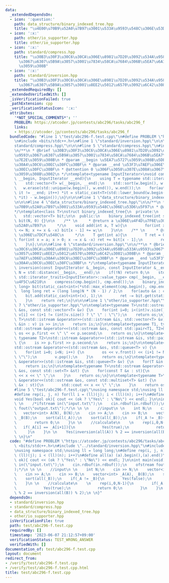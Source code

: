 ```yaml
---
data:
  _extendedDependsOn:
  - icon: ':question:'
    path: data_structure/binary_indexed_tree.hpp
    title: "\u4E00\u70B9\u52A0\u7B97\u3001\u533A\u9593\u548C\u306E\u53D6\u5F97"
  - icon: ':x:'
    path: other/io_supporter.hpp
    title: other/io_supporter.hpp
  - icon: ':x:'
    path: standard/compress.hpp
    title: "\u30B3\u30F3\u30C6\u30CA\u306E\u8981\u7D20\u3092\u534A\u958B\u533A\u9593\
      \u3067\u6307\u5B9A\u3057\u3001\u7834\u58CA\u7684\u306B\u5EA7\u6A19\u5727\u7E2E\
      \u3059\u308B"
  - icon: ':x:'
    path: standard/inversion.hpp
    title: "\u30B3\u30F3\u30C6\u30CA\u306E\u8981\u7D20\u3092\u534A\u958B\u533A\u9593\
      \u3067\u6307\u5B9A\u3057\u3001\u8EE2\u5012\u6570\u3092\u6C42\u3081\u308B"
  _extendedRequiredBy: []
  _extendedVerifiedWith: []
  _isVerificationFailed: true
  _pathExtension: cpp
  _verificationStatusIcon: ':x:'
  attributes:
    '*NOT_SPECIAL_COMMENTS*': ''
    PROBLEM: https://atcoder.jp/contests/abc296/tasks/abc296_f
    links:
    - https://atcoder.jp/contests/abc296/tasks/abc296_f
  bundledCode: "#line 1 \"test/abc296-f.test.cpp\"\n#define PROBLEM \"https://atcoder.jp/contests/abc296/tasks/abc296_f\"\
    \n#include <bits/stdc++.h>\n#line 1 \"standard/inversion.hpp\"\n\n\n#line 1 \"\
    standard/compress.hpp\"\n\n\n#line 5 \"standard/compress.hpp\"\n#include <type_traits>\n\
    \n/**\n * @brief \u30B3\u30F3\u30C6\u30CA\u306E\u8981\u7D20\u3092\u534A\u958B\u533A\
    \u9593\u3067\u6307\u5B9A\u3057\u3001\u7834\u58CA\u7684\u306B\u5EA7\u6A19\u5727\
    \u7E2E\u3059\u308B\n * @param __begin \u5EA7\u5727\u3059\u308B\u5DE6\u7AEF\u306E\
    \u30A4\u30C6\u30EC\u30FC\u30BF\n * @param __end \u53F3\u7AEF\u306E\u30A4\u30C6\
    \u30EC\u30FC\u30BF\n * @attention 0 \u306F\u3058\u307E\u308A\u3067\u5727\u7E2E\
    \u3059\u308B\u3002\n */\ntemplate<typename InputIterator>\nvoid compress(InputIterator\
    \ __begin, InputIterator __end){\n    using T = typename std::iterator_traits<InputIterator>::value_type;\n\
    \    std::vector<T> w(__begin, __end);\n    std::sort(w.begin(), w.end());\n \
    \   w.erase(std::unique(w.begin(), w.end()), w.end());\n    for(auto it = __begin;\
    \ it != __end; it++) *it = static_cast<T>(std::lower_bound(w.begin(), w.end(),\
    \ *it) - w.begin());\n}\n\n\n#line 1 \"data_structure/binary_indexed_tree.hpp\"\
    \n\n\n#line 4 \"data_structure/binary_indexed_tree.hpp\"\n\n/**\n * @brief \u4E00\
    \u70B9\u52A0\u7B97\u3001\u533A\u9593\u548C\u306E\u53D6\u5F97\n * @attention 0-indexed\n\
    */\ntemplate<class T>\nstruct binary_indexed_tree{\n  private:\n    int N;\n \
    \   std::vector<T> bit;\n\n  public:\n    binary_indexed_tree(int siz) : N(siz),\
    \ bit(N, 0) {}\n\n    /** \n     * @return a \u306E\u4F4D\u7F6E\u306B w \u3092\
    \u52A0\u7B97\n     */\n    void add(int a, T w){\n        for(int x = a + 1; x\
    \ <= N; x += x & -x) bit[x - 1] += w;\n    }\n\n    /** \n     * @return [0, a)\
    \ \u306E\u7DCF\u548C\n     */\n    T get(int a){\n        T ret = 0;\n       \
    \ for(int x = a; x > 0; x -= x & -x) ret += bit[x - 1];\n        return ret;\n\
    \    }\n};\n\n\n#line 6 \"standard/inversion.hpp\"\n\n/**\n * @brief \u30B3\u30F3\
    \u30C6\u30CA\u306E\u8981\u7D20\u3092\u534A\u958B\u533A\u9593\u3067\u6307\u5B9A\
    \u3057\u3001\u8EE2\u5012\u6570\u3092\u6C42\u3081\u308B\n * @param __begin \u5DE6\
    \u7AEF\u306E\u30A4\u30C6\u30EC\u30FC\u30BF\n * @param __end \u53F3\u7AEF\u306E\
    \u30A4\u30C6\u30EC\u30FC\u30BF\n */\ntemplate<typename InputIterator>\nlong long\
    \ inversion(const InputIterator &__begin, const InputIterator &__end){\n    int\
    \ N = std::distance(__begin, __end);\n    if(!N) return 0;\n    std::vector<typename\
    \ std::iterator_traits<InputIterator>::value_type> cmp(__begin, __end);  // vector\u3092\
    \u4F5C\u6210\n    compress(cmp.begin(), cmp.end());\n    binary_indexed_tree<long\
    \ long> bit(static_cast<int>(*std::max_element(cmp.begin(), cmp.end())));\n  \
    \  long long ret = (long long)N * (N - 1) / 2;\n    for(auto &x : cmp){\n    \
    \    bit.add(static_cast<int>(x), 1);\n        ret -= bit.get(static_cast<int>(x));\n\
    \    }\n    return ret;\n}\n\n\n#line 1 \"other/io_supporter.hpp\"\n\n\n#line\
    \ 7 \"other/io_supporter.hpp\"\n\ntemplate<typename T>\nstd::ostream &operator<<(std::ostream\
    \ &os, const std::vector<T> &v) {\n    for(int i=0; i<(int)v.size(); i++) os <<\
    \ v[i] << (i+1 != (int)v.size() ? \" \" : \"\");\n    return os;\n}\ntemplate<typename\
    \ T>\nstd::istream &operator>>(std::istream &is, std::vector<T> &v){\n    for(T\
    \ &in : v) is >> in;\n    return is;\n}\n\ntemplate<typename T1, typename T2>\n\
    std::ostream &operator<<(std::ostream &os, const std::pair<T1, T2>& p) {\n   \
    \ os << p.first << \" \" << p.second;\n    return os;\n}\ntemplate<typename T1,\
    \ typename T2>\nstd::istream &operator>>(std::istream &is, std::pair<T1, T2> &p)\
    \ {\n    is >> p.first >> p.second;\n    return is;\n}\n\ntemplate<typename T>\n\
    std::ostream &operator<<(std::ostream &os, std::queue<T> v) {\n    int N = v.size();\n\
    \    for(int i=0; i<N; i++) {\n        os << v.front() << (i+1 != N ? \" \" :\
    \ \"\");\n        v.pop();\n    }\n    return os;\n}\ntemplate<typename T>\nstd::istream\
    \ &operator>>(std::istream &is, std::queue<T> &v) {\n    for(T &in : is) v.push(is);\n\
    \    return is;\n}\n\ntemplate<typename T>\nstd::ostream &operator<<(std::ostream\
    \ &os, const std::set<T> &st) {\n    for(const T &x : st){\n        std::cout\
    \ << x << \" \";\n    }\n    return os;\n}\n\ntemplate<typename T>\nstd::ostream\
    \ &operator<<(std::ostream &os, const std::multiset<T> &st) {\n    for(const T\
    \ &x : st){\n        std::cout << x << \" \";\n    }\n    return os;\n}\n\n\n\n\
    #line 5 \"test/abc296-f.test.cpp\"\nusing namespace std;\nusing ll = long long;\n\
    #define rep(i, j, n) for(ll i = (ll)(j); i < (ll)(n); i++)\n#define all(a) (a).begin(),(a).end()\n\
    void Yes(bool ok){ cout << (ok ? \"Yes\" : \"No\") << endl; }\n\nint main(void){\n\
    \ \n    /*ifstream in(\"input.txt\");\n    cin.rdbuf(in.rdbuf());\n    ofstream\
    \ fout(\"output.txt\");*/\n \n \n    //input\n \n    int N;\n    cin >> N;\n \
    \   vector<int> A(N), B(N);\n    cin >> A;\n    cin >> B;\n    vector<int> _A(A),\
    \ _B(B);\n    sort(all(_A));\n    sort(all(_B));\n    if(_A != _B){\n        Yes(false);\n\
    \        return 0;\n    }\n \n    //calculate\n    \n    rep(i,0,N-1){\n     \
    \   if(_A[i] == _A[i+1]){\n            Yes(true);\n            return 0;\n   \
    \     }\n    }\n \n    Yes(inversion(all(A)) % 2 == inversion(all(B)) % 2);\n\
    \ \n}\n"
  code: "#define PROBLEM \"https://atcoder.jp/contests/abc296/tasks/abc296_f\"\n#include\
    \ <bits/stdc++.h>\n#include \"../standard/inversion.hpp\"\n#include \"../other/io_supporter.hpp\"\
    \nusing namespace std;\nusing ll = long long;\n#define rep(i, j, n) for(ll i =\
    \ (ll)(j); i < (ll)(n); i++)\n#define all(a) (a).begin(),(a).end()\nvoid Yes(bool\
    \ ok){ cout << (ok ? \"Yes\" : \"No\") << endl; }\n\nint main(void){\n \n    /*ifstream\
    \ in(\"input.txt\");\n    cin.rdbuf(in.rdbuf());\n    ofstream fout(\"output.txt\"\
    );*/\n \n \n    //input\n \n    int N;\n    cin >> N;\n    vector<int> A(N), B(N);\n\
    \    cin >> A;\n    cin >> B;\n    vector<int> _A(A), _B(B);\n    sort(all(_A));\n\
    \    sort(all(_B));\n    if(_A != _B){\n        Yes(false);\n        return 0;\n\
    \    }\n \n    //calculate\n    \n    rep(i,0,N-1){\n        if(_A[i] == _A[i+1]){\n\
    \            Yes(true);\n            return 0;\n        }\n    }\n \n    Yes(inversion(all(A))\
    \ % 2 == inversion(all(B)) % 2);\n \n}"
  dependsOn:
  - standard/inversion.hpp
  - standard/compress.hpp
  - data_structure/binary_indexed_tree.hpp
  - other/io_supporter.hpp
  isVerificationFile: true
  path: test/abc296-f.test.cpp
  requiredBy: []
  timestamp: '2023-06-07 21:12:57+09:00'
  verificationStatus: TEST_WRONG_ANSWER
  verifiedWith: []
documentation_of: test/abc296-f.test.cpp
layout: document
redirect_from:
- /verify/test/abc296-f.test.cpp
- /verify/test/abc296-f.test.cpp.html
title: test/abc296-f.test.cpp
---
```

